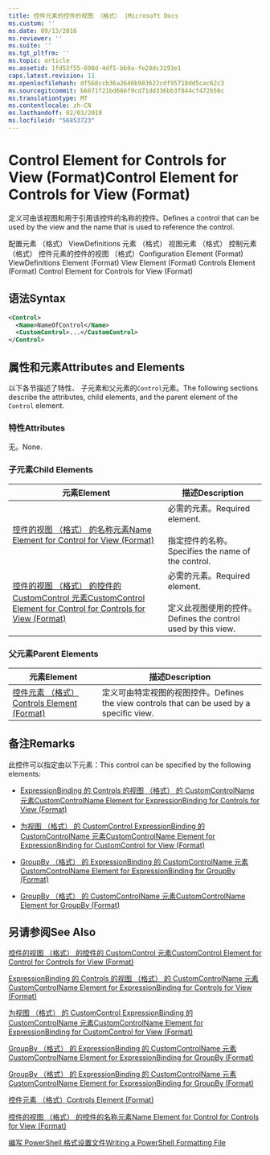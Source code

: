 ```yaml
---
title: 控件元素的控件的视图 （格式） |Microsoft Docs
ms.custom: ''
ms.date: 09/13/2016
ms.reviewer: ''
ms.suite: ''
ms.tgt_pltfrm: ''
ms.topic: article
ms.assetid: 1fd53f55-698d-4df5-bb9a-fe28dc3193e1
caps.latest.revision: 11
ms.openlocfilehash: df568ccb36a2646b983622cdf95718dd5cac62c3
ms.sourcegitcommit: b6871f21bd666f9cd71dd336bb3f844cf472b56c
ms.translationtype: MT
ms.contentlocale: zh-CN
ms.lasthandoff: 02/03/2019
ms.locfileid: "56853723"
---
```

# <a name="control-element-for-controls-for-view--format"></a><span data-ttu-id="501ba-102">Control Element for Controls for View (Format)</span><span class="sxs-lookup"><span data-stu-id="501ba-102">Control Element for Controls for View  (Format)</span></span>

<span data-ttu-id="501ba-103">定义可由该视图和用于引用该控件的名称的控件。</span><span class="sxs-lookup"><span data-stu-id="501ba-103">Defines a control that can be used by the view and the name that is used to reference the control.</span></span>

<span data-ttu-id="501ba-104">配置元素 （格式） ViewDefinitions 元素 （格式） 视图元素 （格式） 控制元素 （格式） 控件元素的控件的视图 （格式）</span><span class="sxs-lookup"><span data-stu-id="501ba-104">Configuration Element (Format) ViewDefinitions Element (Format) View Element (Format) Controls Element (Format) Control Element for Controls for View (Format)</span></span>

## <a name="syntax"></a><span data-ttu-id="501ba-105">语法</span><span class="sxs-lookup"><span data-stu-id="501ba-105">Syntax</span></span>

```xml
<Control>
  <Name>NameOfControl</Name>
  <CustomControl>...</CustomControl>
</Control>
```

## <a name="attributes-and-elements"></a><span data-ttu-id="501ba-106">属性和元素</span><span class="sxs-lookup"><span data-stu-id="501ba-106">Attributes and Elements</span></span>

<span data-ttu-id="501ba-107">以下各节描述了特性、 子元素和父元素的`Control`元素。</span><span class="sxs-lookup"><span data-stu-id="501ba-107">The following sections describe the attributes, child elements, and the parent element of the `Control` element.</span></span>

### <a name="attributes"></a><span data-ttu-id="501ba-108">特性</span><span class="sxs-lookup"><span data-stu-id="501ba-108">Attributes</span></span>

<span data-ttu-id="501ba-109">无。</span><span class="sxs-lookup"><span data-stu-id="501ba-109">None.</span></span>

### <a name="child-elements"></a><span data-ttu-id="501ba-110">子元素</span><span class="sxs-lookup"><span data-stu-id="501ba-110">Child Elements</span></span>

|<span data-ttu-id="501ba-111">元素</span><span class="sxs-lookup"><span data-stu-id="501ba-111">Element</span></span>|<span data-ttu-id="501ba-112">描述</span><span class="sxs-lookup"><span data-stu-id="501ba-112">Description</span></span>|
|-------------|-----------------|
|[<span data-ttu-id="501ba-113">控件的视图 （格式） 的名称元素</span><span class="sxs-lookup"><span data-stu-id="501ba-113">Name Element for Control for View (Format)</span></span>](./name-element-for-control-for-controls-for-view-format.md)|<span data-ttu-id="501ba-114">必需的元素。</span><span class="sxs-lookup"><span data-stu-id="501ba-114">Required element.</span></span><br /><br /> <span data-ttu-id="501ba-115">指定控件的名称。</span><span class="sxs-lookup"><span data-stu-id="501ba-115">Specifies the name of the control.</span></span>|
|[<span data-ttu-id="501ba-116">控件的视图 （格式） 的控件的 CustomControl 元素</span><span class="sxs-lookup"><span data-stu-id="501ba-116">CustomControl Element for Control for Controls for View (Format)</span></span>](./customcontrol-element-for-control-for-controls-for-view-format.md)|<span data-ttu-id="501ba-117">必需的元素。</span><span class="sxs-lookup"><span data-stu-id="501ba-117">Required element.</span></span><br /><br /> <span data-ttu-id="501ba-118">定义此视图使用的控件。</span><span class="sxs-lookup"><span data-stu-id="501ba-118">Defines the control used by this view.</span></span>|

### <a name="parent-elements"></a><span data-ttu-id="501ba-119">父元素</span><span class="sxs-lookup"><span data-stu-id="501ba-119">Parent Elements</span></span>

|<span data-ttu-id="501ba-120">元素</span><span class="sxs-lookup"><span data-stu-id="501ba-120">Element</span></span>|<span data-ttu-id="501ba-121">描述</span><span class="sxs-lookup"><span data-stu-id="501ba-121">Description</span></span>|
|-------------|-----------------|
|[<span data-ttu-id="501ba-122">控件元素 （格式）</span><span class="sxs-lookup"><span data-stu-id="501ba-122">Controls Element (Format)</span></span>](./controls-element-for-view-format.md)|<span data-ttu-id="501ba-123">定义可由特定视图的视图控件。</span><span class="sxs-lookup"><span data-stu-id="501ba-123">Defines the view controls that can be used by a specific view.</span></span>|

## <a name="remarks"></a><span data-ttu-id="501ba-124">备注</span><span class="sxs-lookup"><span data-stu-id="501ba-124">Remarks</span></span>

<span data-ttu-id="501ba-125">此控件可以指定由以下元素：</span><span class="sxs-lookup"><span data-stu-id="501ba-125">This control can be specified by the following elements:</span></span>

- [<span data-ttu-id="501ba-126">ExpressionBinding 的 Controls 的视图 （格式） 的 CustomControlName 元素</span><span class="sxs-lookup"><span data-stu-id="501ba-126">CustomControlName Element for ExpressionBinding for Controls for View (Format)</span></span>](./customcontrolname-element-for-expressionbinding-for-controls-for-view-format.md)

- [<span data-ttu-id="501ba-127">为视图 （格式） 的 CustomControl ExpressionBinding 的 CustomControlName 元素</span><span class="sxs-lookup"><span data-stu-id="501ba-127">CustomControlName Element for ExpressionBinding for CustomControl for View (Format)</span></span>](./customcontrolname-element-for-expressionbinding-for-customcontrol-for-view-format.md)

- [<span data-ttu-id="501ba-128">GroupBy （格式） 的 ExpressionBinding 的 CustomControlName 元素</span><span class="sxs-lookup"><span data-stu-id="501ba-128">CustomControlName Element for ExpressionBinding for GroupBy (Format)</span></span>](./customcontrolname-element-for-expressionbinding-for-groupby-format.md)

- [<span data-ttu-id="501ba-129">GroupBy （格式） 的 CustomControlName 元素</span><span class="sxs-lookup"><span data-stu-id="501ba-129">CustomControlName Element for GroupBy (Format)</span></span>](./customcontrolname-element-for-groupby-format.md)

## <a name="see-also"></a><span data-ttu-id="501ba-130">另请参阅</span><span class="sxs-lookup"><span data-stu-id="501ba-130">See Also</span></span>

[<span data-ttu-id="501ba-131">控件的视图 （格式） 的控件的 CustomControl 元素</span><span class="sxs-lookup"><span data-stu-id="501ba-131">CustomControl Element for Control for Controls for View (Format)</span></span>](./customcontrol-element-for-control-for-controls-for-view-format.md)

[<span data-ttu-id="501ba-132">ExpressionBinding 的 Controls 的视图 （格式） 的 CustomControlName 元素</span><span class="sxs-lookup"><span data-stu-id="501ba-132">CustomControlName Element for ExpressionBinding for Controls for View (Format)</span></span>](./customcontrolname-element-for-expressionbinding-for-controls-for-view-format.md)

[<span data-ttu-id="501ba-133">为视图 （格式） 的 CustomControl ExpressionBinding 的 CustomControlName 元素</span><span class="sxs-lookup"><span data-stu-id="501ba-133">CustomControlName Element for ExpressionBinding for CustomControl for View (Format)</span></span>](./customcontrolname-element-for-expressionbinding-for-customcontrol-for-view-format.md)

[<span data-ttu-id="501ba-134">GroupBy （格式） 的 ExpressionBinding 的 CustomControlName 元素</span><span class="sxs-lookup"><span data-stu-id="501ba-134">CustomControlName Element for ExpressionBinding for GroupBy (Format)</span></span>](./customcontrolname-element-for-expressionbinding-for-groupby-format.md)

[<span data-ttu-id="501ba-135">GroupBy （格式） 的 ExpressionBinding 的 CustomControlName 元素</span><span class="sxs-lookup"><span data-stu-id="501ba-135">CustomControlName Element for ExpressionBinding for GroupBy (Format)</span></span>](./customcontrolname-element-for-expressionbinding-for-groupby-format.md)

[<span data-ttu-id="501ba-136">控件元素 （格式）</span><span class="sxs-lookup"><span data-stu-id="501ba-136">Controls Element (Format)</span></span>](./controls-element-for-view-format.md)

[<span data-ttu-id="501ba-137">控件的视图 （格式） 的控件的名称元素</span><span class="sxs-lookup"><span data-stu-id="501ba-137">Name Element for Control for Controls for View (Format)</span></span>](./name-element-for-control-for-controls-for-view-format.md)

[<span data-ttu-id="501ba-138">编写 PowerShell 格式设置文件</span><span class="sxs-lookup"><span data-stu-id="501ba-138">Writing a PowerShell Formatting File</span></span>](./writing-a-powershell-formatting-file.md)
